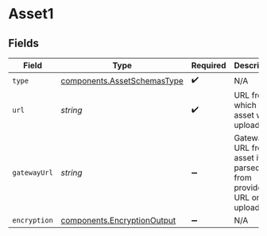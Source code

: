 # Asset1


## Fields

| Field                                                                      | Type                                                                       | Required                                                                   | Description                                                                |
| -------------------------------------------------------------------------- | -------------------------------------------------------------------------- | -------------------------------------------------------------------------- | -------------------------------------------------------------------------- |
| `type`                                                                     | [components.AssetSchemasType](../../models/components/assetschemastype.md) | :heavy_check_mark:                                                         | N/A                                                                        |
| `url`                                                                      | *string*                                                                   | :heavy_check_mark:                                                         | URL from which the asset was uploaded.                                     |
| `gatewayUrl`                                                               | *string*                                                                   | :heavy_minus_sign:                                                         | Gateway URL from asset if parsed from provided URL on upload.              |
| `encryption`                                                               | [components.EncryptionOutput](../../models/components/encryptionoutput.md) | :heavy_minus_sign:                                                         | N/A                                                                        |